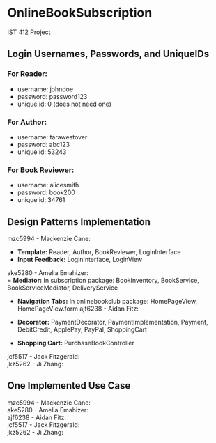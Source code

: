 # OnlineBookSubscription
IST 412 Project<br>

## Login Usernames, Passwords, and UniqueIDs
### For Reader: 
- username: johndoe
- password: password123
- unique id: 0 (does not need one)

### For Author:
- username: tarawestover
- password: abc123
- unique id: 53243

### For Book Reviewer: 
- username: alicesmith
- password: book200
- unique id: 34761

## Design Patterns Implementation
mzc5994 - Mackenzie Cane: <br> 

- **Template:** Reader, Author, BookReviewer, LoginInterface
- **Input Feedback:** LoginInterface, LoginView 

ake5280 - Amelia Emahizer: <br> 
= **Mediator:** In subscription package: BookInventory, BookService, BookServiceMediator, DeliveryService
- **Navigation Tabs:** In onlinebookclub package: HomePageView, HomePageView.form
ajf6238 - Aidan Fitz: <br> 

- **Decorator:** PaymentDecorator, PaymentImplementation, Payment, DebitCredit, ApplePay, PayPal, ShoppingCart
- **Shopping Cart:** PurchaseBookController 

jcf5517 - Jack Fitzgerald: <br> 
jkz5262 - Ji Zhang: <br> 

## One Implemented Use Case 
mzc5994 - Mackenzie Cane: <br> 
ake5280 - Amelia Emahizer: <br> 
ajf6238 - Aidan Fitz: <br> 
jcf5517 - Jack Fitzgerald: <br> 
jkz5262 - Ji Zhang: <br> 

